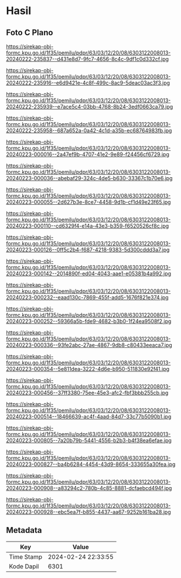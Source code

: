 # Hasil

## Foto C Plano

https://sirekap-obj-formc.kpu.go.id/1f35/pemilu/pdpr/63/03/12/20/08/6303122008013-20240222-235837--d431e8d7-9fc7-4656-8c4c-9df1c0d332cf.jpg

https://sirekap-obj-formc.kpu.go.id/1f35/pemilu/pdpr/63/03/12/20/08/6303122008013-20240222-235916--e6d9421e-4c8f-499c-8ac9-5deac03ac3f3.jpg

https://sirekap-obj-formc.kpu.go.id/1f35/pemilu/pdpr/63/03/12/20/08/6303122008013-20240222-235939--e7ace5c4-03bb-4768-8b24-3edf0663ca79.jpg

https://sirekap-obj-formc.kpu.go.id/1f35/pemilu/pdpr/63/03/12/20/08/6303122008013-20240222-235958--687a652a-0a42-4c1d-a35b-ec68764983fb.jpg

https://sirekap-obj-formc.kpu.go.id/1f35/pemilu/pdpr/63/03/12/20/08/6303122008013-20240223-000016--2a47ef9b-4707-41e2-9e89-f24456cf6729.jpg

https://sirekap-obj-formc.kpu.go.id/1f35/pemilu/pdpr/63/03/12/20/08/6303122008013-20240223-000036--abebaf29-324c-4de5-b630-33367c1b70e6.jpg

https://sirekap-obj-formc.kpu.go.id/1f35/pemilu/pdpr/63/03/12/20/08/6303122008013-20240223-000055--2d627b3e-8ce7-4458-9d1b-cf1d49e23f65.jpg

https://sirekap-obj-formc.kpu.go.id/1f35/pemilu/pdpr/63/03/12/20/08/6303122008013-20240223-000110--cd6329f4-e14a-43e3-b359-f6520526cf8c.jpg

https://sirekap-obj-formc.kpu.go.id/1f35/pemilu/pdpr/63/03/12/20/08/6303122008013-20240223-000126--0ff5c2b4-f687-4218-9383-5d300cddd3a7.jpg

https://sirekap-obj-formc.kpu.go.id/1f35/pemilu/pdpr/63/03/12/20/08/6303122008013-20240223-000142--2014890f-ed04-4043-aae1-e05381b4a992.jpg

https://sirekap-obj-formc.kpu.go.id/1f35/pemilu/pdpr/63/03/12/20/08/6303122008013-20240223-000232--eaad130c-7869-455f-add5-1676f821e374.jpg

https://sirekap-obj-formc.kpu.go.id/1f35/pemilu/pdpr/63/03/12/20/08/6303122008013-20240223-000252--59366a5b-fde9-4682-b3b0-1f24ea9508f2.jpg

https://sirekap-obj-formc.kpu.go.id/1f35/pemilu/pdpr/63/03/12/20/08/6303122008013-20240223-000336--93fe2abc-27ae-4867-9db8-c80433eeaca7.jpg

https://sirekap-obj-formc.kpu.go.id/1f35/pemilu/pdpr/63/03/12/20/08/6303122008013-20240223-000354--5e811dea-3222-4d6e-b950-511830e92f41.jpg

https://sirekap-obj-formc.kpu.go.id/1f35/pemilu/pdpr/63/03/12/20/08/6303122008013-20240223-000456--37ff3380-75ee-45e3-afc2-fbf3bbb255cb.jpg

https://sirekap-obj-formc.kpu.go.id/1f35/pemilu/pdpr/63/03/12/20/08/6303122008013-20240223-000514--18466639-ac4f-4aad-84d7-33c77b5090b1.jpg

https://sirekap-obj-formc.kpu.go.id/1f35/pemilu/pdpr/63/03/12/20/08/6303122008013-20240223-000805--7a20b79b-5441-4556-b2b3-b4f38ea6efae.jpg

https://sirekap-obj-formc.kpu.go.id/1f35/pemilu/pdpr/63/03/12/20/08/6303122008013-20240223-000827--ba4b6284-4454-43d9-8654-333655a30fea.jpg

https://sirekap-obj-formc.kpu.go.id/1f35/pemilu/pdpr/63/03/12/20/08/6303122008013-20240223-000908--a83294c2-780b-4c85-8881-dcfaebcd494f.jpg

https://sirekap-obj-formc.kpu.go.id/1f35/pemilu/pdpr/63/03/12/20/08/6303122008013-20240223-000928--ebc5ea7f-b855-4437-aa67-9252b161ba28.jpg


## Metadata

| Key        | Value               |
| ---------- | ------------------- |
| Time Stamp | 2024-02-24 22:33:55 |
| Kode Dapil | 6301                |



